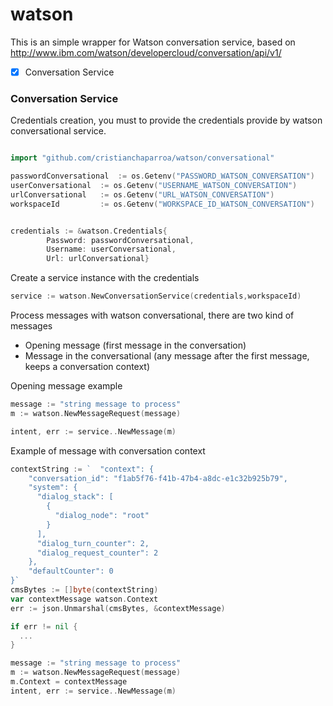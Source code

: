# watson

This is an simple wrapper for Watson conversation service, based on
http://www.ibm.com/watson/developercloud/conversation/api/v1/


   - [x] Conversation Service

### Conversation Service

Credentials creation, you must to provide the credentials provide by watson conversational service.
```go

import "github.com/cristianchaparroa/watson/conversational"

passwordConversational 	:= os.Getenv("PASSWORD_WATSON_CONVERSATION")
userConversational 	:= os.Getenv("USERNAME_WATSON_CONVERSATION")
urlConversational 	:= os.Getenv("URL_WATSON_CONVERSATION")
workspaceId 		:= os.Getenv("WORKSPACE_ID_WATSON_CONVERSATION")


credentials := &watson.Credentials{
		Password: passwordConversational,
		Username: userConversational,
		Url: urlConversational}
```

Create a service instance with the credentials

```go
service := watson.NewConversationService(credentials,workspaceId)
```

Process messages with watson conversational,  there are two kind of messages
 - Opening message (first message in the conversation)
 - Message in the conversational (any message after the first message, keeps a conversation context)

Opening message example
```go
message := "string message to process"
m := watson.NewMessageRequest(message)

intent, err := service..NewMessage(m)
```

Example of message with conversation context

```go
contextString := `  "context": {
    "conversation_id": "f1ab5f76-f41b-47b4-a8dc-e1c32b925b79",
    "system": {
      "dialog_stack": [
        {
          "dialog_node": "root"
        }
      ],
      "dialog_turn_counter": 2,
      "dialog_request_counter": 2
    },
    "defaultCounter": 0
}`
cmsBytes := []byte(contextString)
var contextMessage watson.Context
err := json.Unmarshal(cmsBytes, &contextMessage)

if err != nil {
  ...
}

message := "string message to process"
m := watson.NewMessageRequest(message)
m.Context = contextMessage
intent, err := service..NewMessage(m)
```
